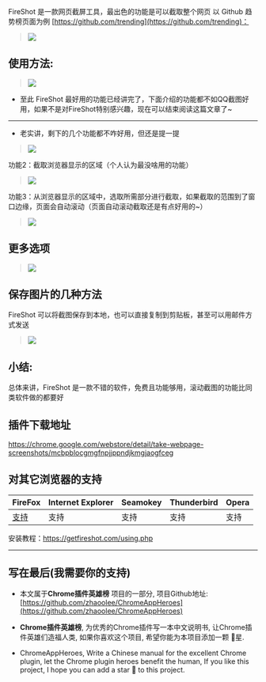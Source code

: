 FireShot 是一款网页截屏工具，最出色的功能是可以截取整个网页
以 Github 趋势榜页面为例 [https://github.com/trending](https://github.com/trending)：
> ![](https://user-gold-cdn.xitu.io/2019/6/1/16b0ee89fcb34cc8?w=1240&h=4278&f=png&s=925241)

## 使用方法:
> ![](https://user-gold-cdn.xitu.io/2019/6/1/16b0eda1a394b6a7?w=800&h=504&f=gif&s=1360161)

- 至此 FireShot 最好用的功能已经讲完了，下面介绍的功能都不如QQ截图好用，如果不是对FireShot特别感兴趣，现在可以结束阅读这篇文章了~
---
- 老实讲，剩下的几个功能都不咋好用，但还是提一提

> ![](https://user-gold-cdn.xitu.io/2019/6/1/16b0ee89fcce8eb1?w=858&h=360&f=png&s=95972)


功能2：截取浏览器显示的区域（个人认为最没啥用的功能）
> ![](https://user-gold-cdn.xitu.io/2019/6/1/16b0ee89fcdc7dbf?w=2652&h=1448&f=gif&s=1046658)

功能3：从浏览器显示的区域中，选取所需部分进行截取，如果截取的范围到了窗口边缘，页面会自动滚动（页面自动滚动截取还是有点好用的~）
> ![](https://user-gold-cdn.xitu.io/2019/6/1/16b0ee89fcea534a?w=800&h=448&f=gif&s=2011523)


## 更多选项

> ![](https://user-gold-cdn.xitu.io/2019/6/1/16b0ee89fd04d78f?w=1240&h=780&f=png&s=315006)

## 保存图片的几种方法
FireShot 可以将截图保存到本地，也可以直接复制到剪贴板，甚至可以用邮件方式发送
> ![](https://user-gold-cdn.xitu.io/2019/6/1/16b0ee8a0526aac8?w=1240&h=453&f=png&s=166003)


## 小结:

总体来讲，FireShot 是一款不错的软件，免费且功能够用，滚动截图的功能比同类软件做的都要好

## 插件下载地址

https://chrome.google.com/webstore/detail/take-webpage-screenshots/mcbpblocgmgfnpjjppndjkmgjaogfceg

## 对其它浏览器的支持

| FireFox | Internet Explorer | Seamokey | Thunderbird | Opera |
| - | - | - | - | - |
| [支持](https://addons.mozilla.org/zh-CN/firefox/addon/fireshot/?src=search) | 支持 | 支持 | 支持 | 支持 |

安装教程：https://getfireshot.com/using.php

---

## 写在最后(我需要你的支持)
- 本文属于**Chrome插件英雄榜** 项目的一部分, 项目Github地址: [https://github.com/zhaoolee/ChromeAppHeroes](https://github.com/zhaoolee/ChromeAppHeroes)

- **Chrome插件英雄榜**, 为优秀的Chrome插件写一本中文说明书, 让Chrome插件英雄们造福人类, 如果你喜欢这个项目, 希望你能为本项目添加一颗 🌟星.

- ChromeAppHeroes, Write a Chinese manual for the excellent Chrome plugin, let the Chrome plugin heroes benefit the human, If you like this project, I hope you can add a star 🌟 to this project.




